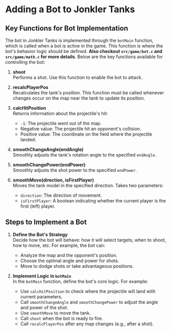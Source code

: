 # Adding a Bot to Jonkler Tanks

## Key Functions for Bot Implementation

The bot in Jonkler Tanks is implemented through the `botMain` function, which is called when a bot is active in the game. This function is where the bot's behavior logic should be defined. **Also checkout `src/game/bot.c` and `src/game/math.c` for more details**. Below are the key functions available for controlling the bot:

1. **shoot**  
   Performs a shot. Use this function to enable the bot to attack.

2. **recalcPlayerPos**  
   Recalculates the tank's position. This function must be called whenever changes occur on the map near the tank to update its position.

3. **calcHitPosition**  
   Returns information about the projectile's hit:
   - `-1`: The projectile went out of the map.
   - Negative value: The projectile hit an opponent's collision.
   - Positive value: The coordinate on the field where the projectile landed.

4. **smoothChangeAngle(endAngle)**  
   Smoothly adjusts the tank's rotation angle to the specified `endAngle`.

5. **smoothChangePower(endPower)**  
   Smoothly adjusts the shot power to the specified `endPower`.

6. **smoothMove(direction, isFirstPlayer)**  
   Moves the tank model in the specified direction. Takes two parameters:
   - `direction`: The direction of movement.
   - `isFirstPlayer`: A boolean indicating whether the current player is the first (left) player.

## Steps to Implement a Bot

1. **Define the Bot's Strategy**  
   Decide how the bot will behave: how it will select targets, when to shoot, how to move, etc. For example, the bot can:
   - Analyze the map and the opponent's position.
   - Choose the optimal angle and power for shots.
   - Move to dodge shots or take advantageous positions.

2. **Implement Logic in `botMain`**  
   In the `botMain` function, define the bot's core logic. For example:
   - Use `calcHitPosition` to check where the projectile will land with current parameters.
   - Call `smoothChangeAngle` and `smoothChangePower` to adjust the angle and power of the shot.
   - Use `smoothMove` to move the tank.
   - Call `shoot` when the bot is ready to fire.
   - Call `recalcPlayerPos` after any map changes (e.g., after a shot).